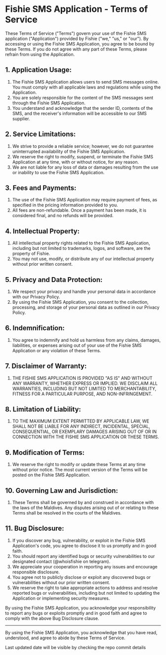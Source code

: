 # Fishie SMS Application - Terms of Service

These Terms of Service ("Terms") govern your use of the Fishie SMS application ("Application") provided by Fishie ("we," "us," or "our"). By accessing or using the Fishie SMS Application, you agree to be bound by these Terms. If you do not agree with any part of these Terms, please refrain from using the Application.

## 1. Application Usage:
  1. The Fishie SMS Application allows users to send SMS messages online. You must comply with all applicable laws and regulations while using the Application.
  2. You are solely responsible for the content of the SMS messages sent through the Fishie SMS Application.
  3. You understand and acknowledge that the sender ID, contents of the SMS, and the receiver's information will be accessible to our SMS supplier.

## 2. Service Limitations:
  1. We strive to provide a reliable service; however, we do not guarantee uninterrupted availability of the Fishie SMS Application.
  2. We reserve the right to modify, suspend, or terminate the Fishie SMS Application at any time, with or without notice, for any reason.
  3. We are not liable for any loss of data or damages resulting from the use or inability to use the Fishie SMS Application.

## 3. Fees and Payments:
  1. The use of the Fishie SMS Application may require payment of fees, as specified in the pricing information provided to you.
  2. All fees are non-refundable. Once a payment has been made, it is considered final, and no refunds will be provided.

## 4. Intellectual Property:
  1. All intellectual property rights related to the Fishie SMS Application, including but not limited to trademarks, logos, and software, are the property of Fishie.
  2. You may not use, modify, or distribute any of our intellectual property without prior written consent.

## 5. Privacy and Data Protection:
  1. We respect your privacy and handle your personal data in accordance with our Privacy Policy.
  2. By using the Fishie SMS Application, you consent to the collection, processing, and storage of your personal data as outlined in our Privacy Policy.

## 6. Indemnification:
  1. You agree to indemnify and hold us harmless from any claims, damages, liabilities, or expenses arising out of your use of the Fishie SMS Application or any violation of these Terms.

## 7. Disclaimer of Warranty:
  1. THE FISHIE SMS APPLICATION IS PROVIDED "AS IS" AND WITHOUT ANY WARRANTY, WHETHER EXPRESS OR IMPLIED. WE DISCLAIM ALL WARRANTIES, INCLUDING BUT NOT LIMITED TO MERCHANTABILITY, FITNESS FOR A PARTICULAR PURPOSE, AND NON-INFRINGEMENT.

## 8. Limitation of Liability:
  1. TO THE MAXIMUM EXTENT PERMITTED BY APPLICABLE LAW, WE SHALL NOT BE LIABLE FOR ANY INDIRECT, INCIDENTAL, SPECIAL, CONSEQUENTIAL, OR EXEMPLARY DAMAGES ARISING OUT OF OR IN CONNECTION WITH THE FISHIE SMS APPLICATION OR THESE TERMS.

## 9. Modification of Terms:
  1. We reserve the right to modify or update these Terms at any time without prior notice. The most current version of the Terms will be posted on the Fishie SMS Application.

## 10. Governing Law and Jurisdiction:
  1. These Terms shall be governed by and construed in accordance with the laws of the Maldives. Any disputes arising out of or relating to these Terms shall be resolved in the courts of the Maldives.

## 11. Bug Disclosure:
  1. If you discover any bug, vulnerability, or exploit in the Fishie SMS Application's code, you agree to disclose it to us promptly and in good faith.
  2. You should report any identified bugs or security vulnerabilities to our designated contact (@whoisfishie on telegram).
  3. We appreciate your cooperation in reporting any issues and encourage responsible disclosure.
  4. You agree not to publicly disclose or exploit any discovered bugs or vulnerabilities without our prior written consent.
  5. We reserve the right to take appropriate actions to address and resolve reported bugs or vulnerabilities, including but not limited to updating the Application or implementing security measures.

By using the Fishie SMS Application, you acknowledge your responsibility to report any bugs or exploits promptly and in good faith and agree to comply with the above Bug Disclosure clause.

---

By using the Fishie SMS Application, you acknowledge that you have read, understood, and agree to abide by these Terms of Service.

Last updated date will be visible by checking the repo commit details

